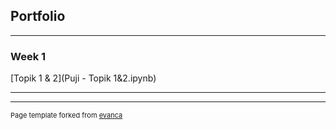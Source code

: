 ## Portfolio

---

### Week 1 

[Topik 1 & 2](Puji - Topik 1&2.ipynb)

---
---



<p style="font-size:11px">Page template forked from <a href="https://github.com/evanca/quick-portfolio">evanca</a></p>
<!-- Remove above link if you don't want to attibute -->
